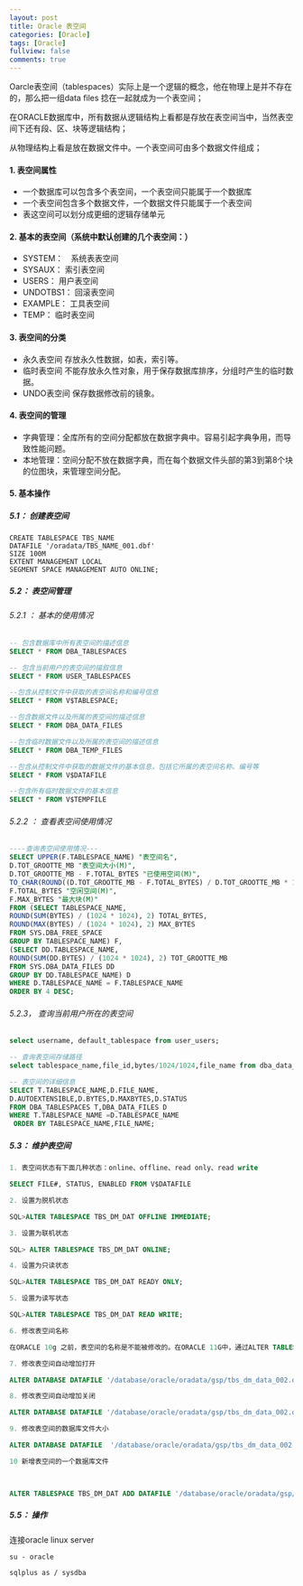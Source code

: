 ```yaml
---
layout: post
title: Oracle 表空间
categories: [Oracle]
tags: [Oracle]
fullview: false
comments: true
---
```


Oarcle表空间（tablespaces）实际上是一个逻辑的概念，他在物理上是并不存在的，那么把一组data files 捻在一起就成为一个表空间；

在ORACLE数据库中，所有数据从逻辑结构上看都是存放在表空间当中，当然表空间下还有段、区、块等逻辑结构；

从物理结构上看是放在数据文件中。一个表空间可由多个数据文件组成；

#### 1. 表空间属性
* 一个数据库可以包含多个表空间，一个表空间只能属于一个数据库
* 一个表空间包含多个数据文件，一个数据文件只能属于一个表空间
* 表这空间可以划分成更细的逻辑存储单元


#### 2. 基本的表空间（系统中默认创建的几个表空间：）

* SYSTEM：　系统表表空间
* SYSAUX： 索引表空间
* USERS： 用户表空间
* UNDOTBS1： 回滚表空间
* EXAMPLE： 工具表空间
* TEMP： 临时表空间

#### 3. 表空间的分类

* 永久表空间                存放永久性数据，如表，索引等。
* 临时表空间                不能存放永久性对象，用于保存数据库排序，分组时产生的临时数据。
* UNDO表空间             保存数据修改前的镜象。

#### 4. 表空间的管理

* 字典管理：全库所有的空间分配都放在数据字典中。容易引起字典争用，而导致性能问题。
* 本地管理：空间分配不放在数据字典，而在每个数据文件头部的第3到第8个块的位图块，来管理空间分配。

#### 5. 基本操作

##### 5.1： 创建表空间

```
CREATE TABLESPACE TBS_NAME
DATAFILE '/oradata/TBS_NAME_001.dbf'
SIZE 100M
EXTENT MANAGEMENT LOCAL
SEGMENT SPACE MANAGEMENT AUTO ONLINE;
```


##### 5.2： 表空间管理

###### 5.2.1 ： 基本的使用情况

```sql
-- 包含数据库中所有表空间的描述信息
SELECT * FROM DBA_TABLESPACES

-- 包含当前用户的表空间的描叙信息
SELECT * FROM USER_TABLESPACES

--包含从控制文件中获取的表空间名称和编号信息
SELECT * FROM V$TABLESPACE;

--包含数据文件以及所属的表空间的描述信息
SELECT * FROM DBA_DATA_FILES

--包含临时数据文件以及所属的表空间的描述信息
SELECT * FROM DBA_TEMP_FILES

--包含从控制文件中获取的数据文件的基本信息，包括它所属的表空间名称、编号等
SELECT * FROM V$DATAFILE

--包含所有临时数据文件的基本信息
SELECT * FROM V$TEMPFILE
```
###### 5.2.2 ： 查看表空间使用情况

```sql
----查询表空间使用情况---
SELECT UPPER(F.TABLESPACE_NAME) "表空间名",
D.TOT_GROOTTE_MB "表空间大小(M)",
D.TOT_GROOTTE_MB - F.TOTAL_BYTES "已使用空间(M)",
TO_CHAR(ROUND((D.TOT_GROOTTE_MB - F.TOTAL_BYTES) / D.TOT_GROOTTE_MB * 100,2),'990.99') "使用比",
F.TOTAL_BYTES "空闲空间(M)",
F.MAX_BYTES "最大块(M)"
FROM (SELECT TABLESPACE_NAME,
ROUND(SUM(BYTES) / (1024 * 1024), 2) TOTAL_BYTES,
ROUND(MAX(BYTES) / (1024 * 1024), 2) MAX_BYTES
FROM SYS.DBA_FREE_SPACE
GROUP BY TABLESPACE_NAME) F,
(SELECT DD.TABLESPACE_NAME,
ROUND(SUM(DD.BYTES) / (1024 * 1024), 2) TOT_GROOTTE_MB
FROM SYS.DBA_DATA_FILES DD
GROUP BY DD.TABLESPACE_NAME) D
WHERE D.TABLESPACE_NAME = F.TABLESPACE_NAME
ORDER BY 4 DESC;
```

###### 5.2.3， 查询当前用户所在的表空间

```sql
select username, default_tablespace from user_users;
```


```sql
-- 查询表空间存储路径
select tablespace_name,file_id,bytes/1024/1024,file_name from dba_data_files order by tablespace_name;
```

```sql
-- 表空间的详细信息
SELECT T.TABLESPACE_NAME,D.FILE_NAME,
D.AUTOEXTENSIBLE,D.BYTES,D.MAXBYTES,D.STATUS
FROM DBA_TABLESPACES T,DBA_DATA_FILES D
WHERE T.TABLESPACE_NAME =D.TABLESPACE_NAME
 ORDER BY TABLESPACE_NAME,FILE_NAME;
```


##### 5.3： 维护表空间

```sql
1. 表空间状态有下面几种状态：online、offline、read only、read write

SELECT FILE#, STATUS, ENABLED FROM V$DATAFILE

2. 设置为脱机状态

SQL>ALTER TABLESPACE TBS_DM_DAT OFFLINE IMMEDIATE;

3. 设置为联机状态

SQL> ALTER TABLESPACE TBS_DM_DAT ONLINE;

4. 设置为只读状态

SQL>ALTER TABLESPACE TBS_DM_DAT READY ONLY;

5. 设置为读写状态

SQL>ALTER TABLESPACE TBS_DM_DAT READ WRITE;

6. 修改表空间名称

在ORACLE 10g 之前，表空间的名称是不能被修改的。在ORACLE 11G中，通过ALTER TABLESPACE 语句中使用RENAME子句，数据库管理员可以修改表空间的名称

7. 修改表空间自动增加打开

ALTER DATABASE DATAFILE '/database/oracle/oradata/gsp/tbs_dm_data_002.dbf' AUTOEXTEND ON;

8. 修改表空间自动增加关闭

ALTER DATABASE DATAFILE '/database/oracle/oradata/gsp/tbs_dm_data_002.dbf' AUTOEXTEND OFF;

9. 修改表空间的数据库文件大小

ALTER DATABASE DATAFILE  '/database/oracle/oradata/gsp/tbs_dm_data_002.dbf' resize 1921m;

10 新增表空间的一个数据库文件



ALTER TABLESPACE TBS_DM_DAT ADD DATAFILE '/database/oracle/oradata/gsp/tbs_dm_data_003.dbf' size 1921m;
```

##### 5.5： 操作

连接oracle linux server
```
su - oracle

sqlplus as / sysdba
```




